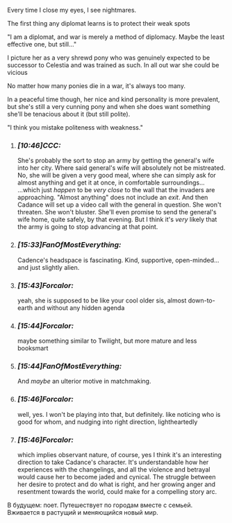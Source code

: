 Every time I close my eyes, I see nightmares.


The first thing any diplomat learns is to protect their weak spots

"I am a diplomat, and war is merely a method of diplomacy. Maybe the least effective one, but still..." 

I picture her as a very shrewd pony who was genuinely expected to be successor to Celestia and was trained as such. In all out war she could be vicious

No matter how many ponies die in a war, it's always too many.

In a peaceful time though, her nice and kind personality is more prevalent, but she's still a very cunning pony and when she does want something she'll be tenacious about it (but still polite).

"I think you mistake politeness with weakness."

1. ### _[_10:46_]_CCC_:_ 
    
    She's probably the sort to stop an army by getting the general's wife into her city. Where said general's wife will absolutely not be mistreated. No, she will be given a very good meal, where she can simply ask for almost anything and get it at once, in comfortable surroundings... ...which just _happen_ to be _very close_ to the wall that the invaders are approaching. "Almost anything" does not include an _exit_. And then Cadance will set up a video call with the general in question. She won't threaten. She won't bluster. She'll even promise to send the general's wife home, quite safely, by that evening. But I think it's _very_ likely that the army is going to stop advancing at that point.

1. ### _[_15:33_]_FanOfMostEverything_:_ 
    
    Cadence's headspace is fascinating. Kind, supportive, open-minded... and just slightly alien.
    
1. ### _[_15:43_]_Forcalor_:_ 
    
    yeah, she is supposed to be like your cool older sis, almost down-to-earth and without any hidden agenda
    
2. ### _[_15:44_]_Forcalor_:_ 
    
    maybe something similar to Twilight, but more mature and less booksmart
    
3. ### _[_15:44_]_FanOfMostEverything_:_ 
    
    And _maybe_ an ulterior motive in matchmaking.
    
4. ### _[_15:46_]_Forcalor_:_ 
    
    well, yes. I won't be playing into that, but definitely. like noticing who is good for whom, and nudging into right direction, lightheartedly
    
5. ### _[_15:46_]_Forcalor_:_ 
    
    which implies observant nature, of course, yes
I think it's an interesting direction to take Cadance's character. It's understandable how her experiences with the changelings, and all the violence and betrayal would cause her to become jaded and cynical. The struggle between her desire to protect and do what is right, and her growing anger and resentment towards the world, could make for a compelling story arc.



В будущем: поет. Путешествует по городам вместе с семьей. Вживается в растущий и меняющийся новый мир. 